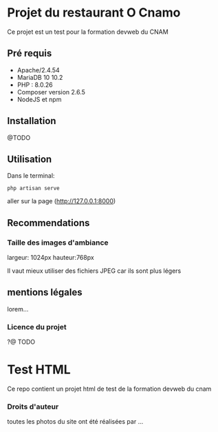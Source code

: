 # Projet du restaurant O Cnamo

Ce projet est un test pour la formation devweb du CNAM

## Pré requis
- Apache/2.4.54
- MariaDB 10 10.2
- PHP : 8.0.26
- Composer version 2.6.5
- NodeJS et npm

## Installation

@TODO

## Utilisation

Dans le terminal:
```
php artisan serve
```

aller sur la page (http://127.0.0.1:8000)

## Recommendations
### Taille des images d'ambiance
largeur: 1024px
hauteur:768px

Il vaut mieux utiliser des fichiers JPEG car ils sont plus légers

## mentions légales
lorem...
### Licence du projet

?@ TODO

# Test HTML
Ce repo contient un projet html de test de la formation devweb du cnam
### Droits d'auteur

toutes les photos du site ont été réalisées par ... 
  
